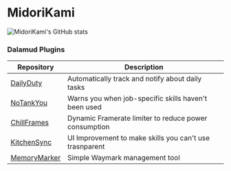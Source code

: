 # MidoriKami
![MidoriKami's GitHub stats](https://github-readme-stats.vercel.app/api?username=MidoriKami&show_icons=true&theme=radical&count_private=true&custom_title=MidoriKami's%20GitHub%20Stats)

### Dalamud Plugins
Repository|Description
---|---
[DailyDuty](https://github.com/MidoriKami/DailyDuty)|Automatically track and notify about daily tasks
[NoTankYou](https://github.com/MidoriKami/NoTankYou)|Warns you when job-specific skills haven't been used
[ChillFrames](https://github.com/MidoriKami/ChillFrames)|Dynamic Framerate limiter to reduce power consumption
[KitchenSync](https://github.com/MidoriKami/KitchenSync)|UI Improvement to make skills you can't use trasnparent
[MemoryMarker](https://github.com/MidoriKami/MemoryMarker)|Simple Waymark management tool
